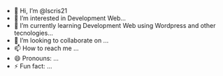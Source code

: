 - 👋 Hi, I’m @lscris21
- 👀 I’m interested in Development Web...
- 🌱 I’m currently learning Development Web using Wordpress and other tecnologies...
- 💞️ I’m looking to collaborate on ...
- 📫 How to reach me ...
- 😄 Pronouns: ...
- ⚡ Fun fact: ...

<!---
lscris21/lscris21 is a ✨ special ✨ repository because its `README.md` (this file) appears on your GitHub profile.
You can click the Preview link to take a look at your changes.
--->
